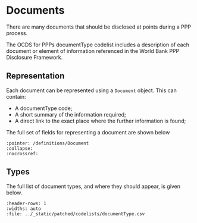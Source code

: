 # Documents

There are many documents that should be disclosed at points during a PPP process.

The OCDS for PPPs documentType codelist includes a description of each document or element of information referenced in the World Bank PPP Disclosure Framework.

## Representation

Each document can be represented using a `Document` object. This can contain:

* A documentType code;
* A short summary of the information required;
* A direct link to the exact place where the further information is found;

The full set of fields for representing a document are shown below

```{jsonschema} ../_static/patched/release-schema.json
:pointer: /definitions/Document
:collapse:
:nocrossref:
```

## Types

The full list of document types, and where they should appear, is given below.

```{csv-table-no-translate}
:header-rows: 1
:widths: auto
:file: ../_static/patched/codelists/documentType.csv
```
